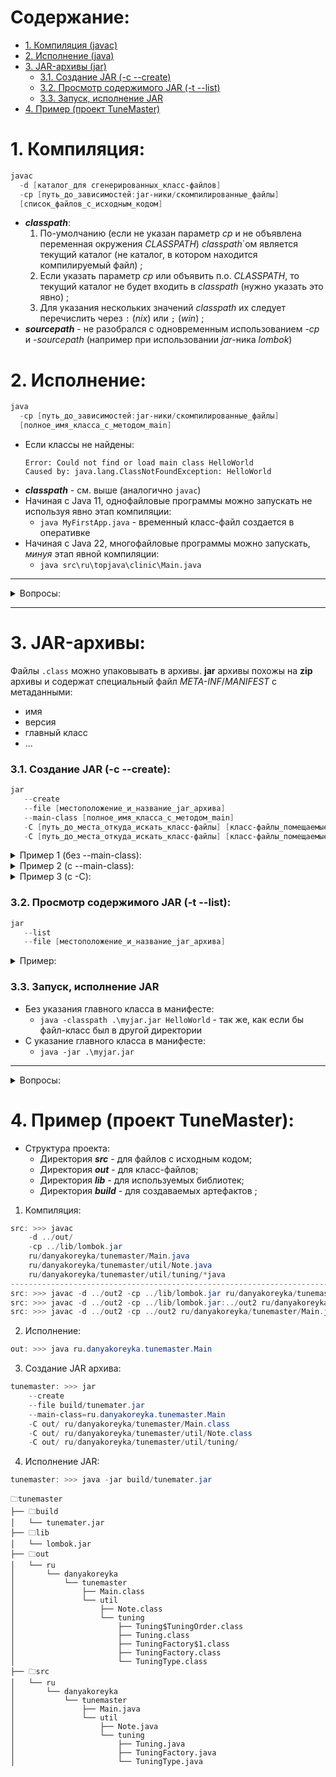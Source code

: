 # Содержание:
+ [1. Компиляция (javac)](#1-компиляция)
+ [2. Исполнение (java)](#2-исполнение)
+ [3. JAR-архивы (jar)](#3-jar-архивы)
  + [3.1. Создание JAR (-c --create)](#31-создание-jar--c---create)
  + [3.2. Просмотр содержимого JAR (-t --list)](#32-просмотр-содержимого-jar--t---list)
  + [3.3. Запуск, исполнение JAR](#33-запуск-исполнение-jar)
+ [4. Пример (проект TuneMaster)](#4-пример-проект-tunemaster)
  
# 1. Компиляция:
```powershell
javac
  -d [каталог_для сгенерированных_класс-файлов]
  -cp [путь_до_зависимостей:jar-ники/скомпилированные_файлы]
  [список_файлов_с_исходным_кодом]
```
+ **_classpath_**:
  1. По-умолчанию (если не указан параметр _cp_ и не объявлена переменная окружения _CLASSPATH_) _classpath_`ом является текущий каталог (не каталог, в котором находится компилируемый файл) ;
  2. Если указать параметр _cp_ или объявить п.о. _CLASSPATH_, то текущий каталог не будет входить в _classpath_ (нужно указать это явно) ;
  3. Для указания нескольких значений _classpath_ их следует перечислить через `:` (_nix_) или `;` (_win_) ;
+ **_sourcepath_** - не разобрался с одновременным использованием -_cp_ и -_sourcepath_ (например при использовании _jar_-ника _lombok_)
  
# 2. Исполнение:
 ```powershell
 java
   -cp [путь_до_зависимостей:jar-ники/скомпилированные_файлы]
   [полное_имя_класса_c_методом_main]
 ```
   + Если классы не найдены:
     ```
     Error: Could not find or load main class HelloWorld
     Caused by: java.lang.ClassNotFoundException: HelloWorld
     ```
   + **_classpath_** - см. выше (аналогично `javac`)
   + Начиная с Java 11, однофайловые программы можно запускать не используя явно этап компиляции:
     + `java MyFirstApp.java` - временный класс-файл создается в оперативке
   + Начиная с Java 22, многофайловые программы можно запускать, _минуя_ этап явной компиляции:
     + `java src\ru\topjava\clinic\Main.java`
---
<details>
  
<summary>Вопросы:</summary>

  1. Выберите правильные объявления метода main — такие, при которых программа успешно скомпилируется и запустится.
      + ```java
        public static void main(String[] args)
        ```
  2. Что произойдет, если объявить метод main с синтаксически корректной, но не поддерживаемой JVM комбинацией модификаторов, возвращаемого значения и параметров?
      + Программа скомпилируется, но при попытке запуска упадет с ошибкой. Примеры ошибок:
        ```
        Error: Main method is not static in class HelloWorld, please define the main method as:
         public static void main(String[] args)
        ```
        ```
        Error: Main method not found in class HelloWorld, please define the main method as:
           public static void main(String[] args)
        or a JavaFX application class must extend javafx.application.Application
        ```
        ```
        Error: Main method must return a value of type void in class HelloWorld, please
        define the main method as:
           public static void main(String[] args)
        ```
</details>

---
# 3. JAR-архивы:
Файлы `.class` можно упаковывать в архивы.
**jar** архивы похожы на **zip** архивы и содержат специальный файл _META-INF_/_MANIFEST_ с метаданными:
  + имя
  + версия
  + главный класс
  + ...

### 3.1. Создание JAR (-c --create):
 ```powershell
 jar
    --create
    --file [местоположение_и_название_jar_архива]
    --main-class [полное_имя_класса_c_методом_main]
    -C [путь_до_места_откуда_искать_класс-файлы] [класс-файлы_помещаемые_в_архив]
    -C [путь_до_места_откуда_искать_класс-файлы] [класс-файлы_помещаемые_в_архив]
 ```

<details>
  
<summary> Пример 1 (без --main-class): </summary>

  ```powershell
  jar
    -cf myjar.jar
    HelloWorld.class
  ```
  Содержимое _myjar.jar_:
  ```
    ==> 🗀myjar.jar:
        ┝━━HelloWorld.class
        ┕━━🗀_META-INF_
            ┕━━🗀_MANIFEST.MF_
                ┕━━┥Manifest-Version: 1.0
                   │Created-By: 17.0.1 (Oracle Corporation)
  ```
</details>

<details>
  
<summary> Пример 2 (c --main-class): </summary>

  ```powershell
  jar
    -cfe myjar.jar HelloWorld
    HelloWorld.class
  ```
  Содержимое _myjar.jar_:
  ```
    ==> 🗀myjar.jar:
        ┝━━HelloWorld.class
        ┕━━🗀_META-INF_
            ┕━━🗀_MANIFEST.MF_
                ┕━━┥Manifest-Version: 1.0
                   │Created-By: 17.0.1 (Oracle Corporation)
                   │Main-Class: HelloWorld
  ```
</details>

<details>
  
<summary> Пример 3 (с -С):  </summary>

```
C:.
├───build
├───out
│       Quiz.class
│
└───src
        Quiz.java
```
Создание архива:
```powershell
jar
    --verbose
    --create
    --file .\build\quiz.jar
    --main-class=Quiz
    -C .\out\ Quiz.class
>>> added manifest
>>> adding: Quiz.class(in = 952) (out= 596)(deflated 37%)
```
Результат:
```
C:.
├───build
│       quiz.jar
│
├───out
│       Quiz.class
│
└───src
        Quiz.java
```
  Если не использовать флаг _-C_, а указать _out/Quiz.class_, то в архиве класс _Quiz_ будет в папке _out_, и манифест будет неправильно на него ссылаться.
  + При использовании: `jar --verbose --create --file .\build\quiz.jar --main-class=Quiz -C .\out\ Quiz.class`
      ```
      META-INF/
      META-INF/MANIFEST.MF
      Quiz.class
      ```
  + При использовании `jar --verbose --create --file .\build\quiz.jar --main-class=Quiz .\out\Quiz.class`
      ```
      META-INF/
      META-INF/MANIFEST.MF
      out/Quiz.class
      ```  
  Исполнение:
  + `java -jar .\build\quiz.jar`
  
</details>

### 3.2. Просмотр содержимого JAR (-t --list):
 ```powershell
 jar
    --list
    --file [местоположение_и_название_jar_архива]
 ```
<details>

  <summary> Пример: </summary>

```powershell
jar
    -tf .\myjar.jar
```
+ ```
  META-INF/
  META-INF/MANIFEST.MF
  HelloWorld.class
  ```
  
</details>

### 3.3. Запуск, исполнение JAR
+ Без указания главного класса в манифесте:
  + `java -classpath .\myjar.jar HelloWorld` - так же, как если бы файл-класс был в другой директории
+ С указание главного класса в манифесте:
  + `java -jar .\myjar.jar` 
---
<details>

<summary>Вопросы:</summary>

  1. Предположим, вы написали программу, состоящую из двух классов, и в каждом классе объявили точку входа — метод main. Что из этого выйдет?
      + Программа скомпилируется и запустится. Неоднозначности не возникнет, поскольку при запуске всегда явно указывается класс, в котором JVM должна искать метод main
  2. Выберите верные утверждения про формат JAR. Может быть выбрано несколько пунктов.
      + Формат JAR основан на формате ZIP.
      + В JAR-архиве может быть специальный файл с метаданными — META-INF/MANIFEST.MF.

</details>

# 4. Пример (проект TuneMaster):
+ Структура проекта:
  + Директория **_src_** - для файлов с исходным кодом;
  + Директория **_out_** - для класс-файлов;
  + Директория **_lib_** - для используемых библиотек;
  + Директория **_build_** - для создаваемых артефактов ;

1. Компиляция:
```powershell
src: >>> javac
    -d ../out/
    -cp ../lib/lombok.jar
    ru/danyakoreyka/tunemaster/Main.java
    ru/danyakoreyka/tunemaster/util/Note.java
    ru/danyakoreyka/tunemaster/util/tuning/*java
--------------------------------------------------------------------------
src: >>> javac -d ../out2 -cp ../lib/lombok.jar ru/danyakoreyka/tunemaster/util/Note.java
src: >>> javac -d ../out2 -cp ../lib/lombok.jar:../out2 ru/danyakoreyka/tunemaster/util/tuning/*java
src: >>> javac -d ../out2 -cp ../out2 ru/danyakoreyka/tunemaster/Main.java
```
2. Исполнение:
```powershell
out: >>> java ru.danyakoreyka.tunemaster.Main
```
3. Создание JAR архива:
```powershell
tunemaster: >>> jar
    --create
    --file build/tunemater.jar
    --main-class=ru.danyakoreyka.tunemaster.Main
    -C out/ ru/danyakoreyka/tunemaster/Main.class
    -C out/ ru/danyakoreyka/tunemaster/util/Note.class
    -C out/ ru/danyakoreyka/tunemaster/util/tuning/
```
4. Исполнение JAR:
```powershell
tunemaster: >>> java -jar build/tunemater.jar
```


```
🗀tunemaster
├── 🗀build
│   └── tunemater.jar
├── 🗀lib
│   └── lombok.jar
├── 🗀out
│   └── ru
│       └── danyakoreyka
│           └── tunemaster
│               ├── Main.class
│               └── util
│                   ├── Note.class
│                   └── tuning
│                       ├── Tuning$TuningOrder.class
│                       ├── Tuning.class
│                       ├── TuningFactory$1.class
│                       ├── TuningFactory.class
│                       └── TuningType.class
├── 🗀src
│   └── ru
│       └── danyakoreyka
│           └── tunemaster
│               ├── Main.java
│               └── util
│                   ├── Note.java
│                   └── tuning
│                       ├── Tuning.java
│                       ├── TuningFactory.java
│                       └── TuningType.java
```
